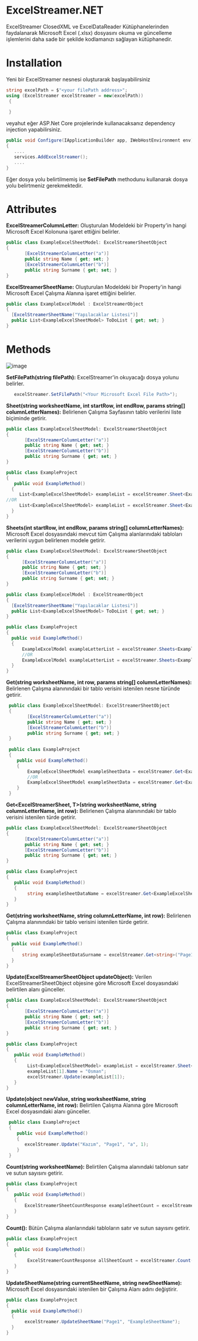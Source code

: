 # ExcelStreamer.NET
ExcelStreamer ClosedXML ve ExcelDataReader Kütüphanelerinden faydalanarak Microsoft Excel (.xlsx) dosyasını okuma ve güncelleme işlemlerini daha sade bir şekilde kodlamanızı sağlayan kütüphanedir.

# Installation
Yeni bir ExcelStreamer nesnesi oluşturarak başlayabilirsiniz

```csharp
string excelPath = $"<your filePath address>";
using (ExcelStreamer excelStreamer = new(excelPath))
 {
    
 }
```

veyahut eğer ASP.Net Core projelerinde kullanacaksanız dependency injection yapabilirsiniz.

```csharp
public void Configure(IApplicationBuilder app, IWebHostEnvironment env)
{
   ....
   services.AddExcelStreamer();
   ....
}
```

Eğer dosya yolu belirtilmemiş ise **SetFilePath** methodunu kullanarak dosya yolu belirtmeniz gerekmektedir.

# Attributes
**ExcelStreamerColumnLetter:** Oluşturulan Modeldeki bir Property'in hangi Microsoft Excel Kolonuna işaret ettiğini belirler.
 ```csharp
public class ExampleExcelSheetModel: ExcelStreamerSheetObject
 {
        [ExcelStreamerColumnLetter("a")]
        public string Name { get; set; }
        [ExcelStreamerColumnLetter("b")]
        public string Surname { get; set; }
 }
 ```
 
 **ExcelStreamerSheetName:** Oluşturulan Modeldeki bir Property'in hangi Microsoft Excel Çalışma Alanına işaret ettiğini belirler.
  ```csharp
 public class ExampleExcelModel : ExcelStreamerObject
 {
    [ExcelStreamerSheetName("Yapılacaklar Listesi")]
    public List<ExampleExcelSheetModel> ToDoList { get; set; }
 }
 ```

# Methods

![image](https://user-images.githubusercontent.com/33206545/162419217-146890a5-6228-4117-b797-704617aa636c.png)


**SetFilePath(string filePath):** ExcelStreamer'in okuyacağı dosya yolunu belirler.

```csharp
   excelStreamer.SetFilePath("<Your Microsoft Excel File Path>");
```
**Sheet<T>(string worksheetName, int startRow, int endRow, params string[] columnLetterNames):** Belirlenen Çalışma Sayfasının tablo verilerini liste biçiminde getirir.
 
 ```csharp
public class ExampleExcelSheetModel: ExcelStreamerSheetObject
 {
        [ExcelStreamerColumnLetter("a")]
        public string Name { get; set; }
        [ExcelStreamerColumnLetter("b")]
        public string Surname { get; set; }
 }
 
 public class ExampleProject 
 {
    public void ExampleMethod()
   {
      List<ExampleExcelSheetModel> exampleList = excelStreamer.Sheet<ExampleExcelSheetModel>("Page1", 1, 5, nameof(ExampleExcelSheetModel.Name),      nameof(ExampleExcelSheetModel.Surname));
 //OR
      List<ExampleExcelSheetModel> exampleList = excelStreamer.Sheet<ExampleExcelSheetModel>("Page1", 1, 5, "a", "b");
   }
 }
 ```
 
 **Sheets<T>(int startRow, int endRow, params string[] columnLetterNames):** Microsoft Excel dosyasındaki mevcut tüm Çalışma alanlarınıdaki tabloları verilerini uygun belirlenen modele getirir.
 
  ```csharp
 public class ExampleExcelSheetModel: ExcelStreamerSheetObject
 {
        [ExcelStreamerColumnLetter("a")]
        public string Name { get; set; }
        [ExcelStreamerColumnLetter("b")]
        public string Surname { get; set; }
 }
 
 public class ExampleExcelModel : ExcelStreamerObject
 {
    [ExcelStreamerSheetName("Yapılacaklar Listesi")]
    public List<ExampleExcelSheetModel> ToDoList { get; set; }
 }
 
 public class ExampleProject 
 {
    public void ExampleMethod()
    {
        ExampleExcelModel exampleLetterList = excelStreamer.Sheets<ExampleExcelModel>(1, 5, "a", "b");
        //OR
        ExampleExcelModel exampleLetterList = excelStreamer.Sheets<ExampleExcelModel>(1, 5, nameof(ExampleExcelSheetModel.Name), nameof(ExampleExcelSheetModel.Surname));
    }
 }
  ```
 
**Get<T>(string worksheetName, int row, params string[] columnLetterNames):** Belirlenen Çalışma alanınındaki bir tablo verisini istenilen nesne türünde getirir.
```csharp
 public class ExampleExcelSheetModel: ExcelStreamerSheetObject
 {
        [ExcelStreamerColumnLetter("a")]
        public string Name { get; set; }
        [ExcelStreamerColumnLetter("b")]
        public string Surname { get; set; }
 }
 
 public class ExampleProject 
 {
    public void ExampleMethod()
    {
        ExampleExcelSheetModel exampleSheetData = excelStreamer.Get<ExampleExcelSheetModel>("Page1", 1, nameof(ExampleExcelSheetModel.Name));
        //OR
        ExampleExcelSheetModel exampleSheetData = excelStreamer.Get<ExampleExcelSheetModel>("Page1", 1, "a","b");
    }
 }
 ```
 
**Get<ExcelStreamerSheet, T>(string worksheetName, string columnLetterName, int row):** Belirlenen Çalışma alanınındaki bir tablo verisini istenilen türde getirir.
 
 ```csharp
 public class ExampleExcelSheetModel: ExcelStreamerSheetObject
 {
        [ExcelStreamerColumnLetter("a")]
        public string Name { get; set; }
        [ExcelStreamerColumnLetter("b")]
        public string Surname { get; set; }
 }
 
 public class ExampleProject 
 {
    public void ExampleMethod()
    {
         string exampleSheetDataName = excelStreamer.Get<ExampleExcelSheetModel, string>("Page1", nameof(ExampleExcelSheetModel.Name), 1);
    }
 }
  ```
 
**Get<T>(string worksheetName, string columnLetterName, int row):**  Belirlenen Çalışma alanınındaki bir tablo verisini istenilen türde getirir.
 
  ```csharp
 public class ExampleProject 
 {
    public void ExampleMethod()
    {
        string exampleSheetDataSurname = excelStreamer.Get<string>("Page1", "b", 1);
    }
 }
  ```
 
**Update(ExcelStreamerSheetObject updateObject):** Verilen ExcelStreamerSheetObject objesine göre Microsoft Excel dosyasındaki belirtilen alanı günceller.
 
 ```csharp
 public class ExampleExcelSheetModel: ExcelStreamerSheetObject
 {
        [ExcelStreamerColumnLetter("a")]
        public string Name { get; set; }
        [ExcelStreamerColumnLetter("b")]
        public string Surname { get; set; }
 }
 
 public class ExampleProject 
 {
    public void ExampleMethod()
    {
         List<ExampleExcelSheetModel> exampleList = excelStreamer.Sheet<ExampleExcelSheetModel>("Page1", 1, 5, nameof(ExampleExcelSheetModel.Name), nameof(ExampleExcelSheetModel.Surname));
         exampleList[1].Name = "Osman";
         excelStreamer.Update(exampleList[1]);
    }
 }
 ```
 
**Update(object newValue, string worksheetName, string columnLetterName, int row):** Belirtilen Çalışma Alanına göre Microsoft Excel dosyasındaki alanı günceller.
 
```csharp
 public class ExampleProject 
 {
    public void ExampleMethod()
    {
       excelStreamer.Update("Kazım", "Page1", "a", 1);
    }
 }
```
 
**Count(string worksheetName):** Belirtilen Çalışma alanındaki tablonun satır ve sutun sayısını getirir.
 
 ```csharp
 public class ExampleProject 
 {
    public void ExampleMethod()
    {
        ExcelStreamerSheetCountResponse exampleSheetCount = excelStreamer.Count("Page1");
    }
 }
```
 
 **Count():** Bütün Çalışma alanlarındaki tabloların satır ve sutun sayısını getirir.
 
 ```csharp
 public class ExampleProject 
 {
    public void ExampleMethod()
    {
         ExcelStreamerCountResponse allSheetCount = excelStreamer.Count();
    }
 }
```
 
 **UpdateSheetName(string currentSheetName, string newSheetName):** Microsoft Excel dosyasındaki istenilen bir Çalışma Alanı adını değiştirir.
 
  ```csharp
 public class ExampleProject 
 {
    public void ExampleMethod()
    {
         excelStreamer.UpdateSheetName("Page1", "ExampleSheetName");
    }
 }
```
 
